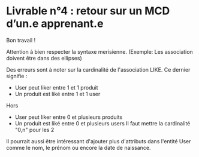 # Livrable n°4 : retour sur un MCD d’un.e apprenant.e

Bon travail !

Attention à bien respecter la syntaxe merisienne. (Exemple: Les association doivent être dans des ellipses)

Des erreurs sont à noter sur la cardinalité de l'association LIKE. Ce dernier signifie :
- User peut liker entre 1 et 1 produit
- Un produit est liké entre 1 et 1 user
  
Hors

- User peut liker entre 0 et plusieurs produits
- Un produit est liké entre 0 et plusieurs users
Il faut mettre la cardinalité "0,n" pour les 2

Il pourrait aussi être intéressant d'ajouter plus d'attributs dans l'entité User comme le nom, le prénom ou encore la date de naissance.
